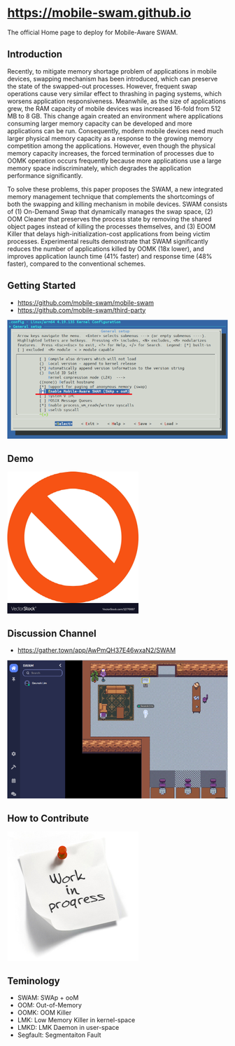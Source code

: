 # https://mobile-swam.github.io
The official Home page to deploy for Mobile-Aware SWAM.

## Introduction
Recently, to mitigate memory shortage problem of applications in mobile devices, swapping mechanism has been introduced, which can preserve the state of the swapped-out processes. However, frequent swap operations cause very similar effect to thrashing in paging systems, which worsens application responsiveness. Meanwhile, as the size of applications grew, the RAM capacity of mobile devices was increased 16-fold from 512 MB to 8 GB. This change again created an environment where applications consuming larger memory capacity can be developed and more applications can be run. Consequently, modern mobile devices need much larger physical memory capacity as a response to the growing memory competition among the applications. However, even though the physical memory capacity increases, the forced termination of processes due to OOMK operation occurs frequently because more applications use a large memory space indiscriminately, which degrades the application performance significantly.

To solve these problems, this paper proposes the SWAM, a new integrated memory management technique that complements the shortcomings of both the swapping and killing mechanism in mobile devices. SWAM consists of (1) On-Demand Swap that dynamically manages the swap space, (2) OOM Cleaner that preserves the process state by removing the shared object pages instead of killing the processes themselves, and (3) EOOM Killer that delays high-initialization-cost applications from being victim processes. Experimental results demonstrate that SWAM significantly reduces the number of applications killed by OOMK (18x lower), and improves application launch time (41% faster) and response time (48% faster), compared to the conventional schemes.


## Getting Started

* https://github.com/mobile-swam/mobile-swam
* https://github.com/mobile-swam/third-party

![SWAM, make menuconfig](/img/make-menuconfig-swam.png)


## Demo
![Coming soon](img/notavailable.png)


## Discussion Channel
* https://gather.town/app/AwPmQH37E46wxaN2/SWAM

![Coming soon](img/gather-town-swam.png)


## How to Contribute
![Coming soon](img/wip.png)


## Teminology
* SWAM: SWAp + ooM
* OOM: Out-of-Memory
* OOMK: OOM Killer
* LMK: Low Memory Killer in kernel-space
* LMKD: LMK Daemon in user-space
* Segfault: Segmentaiton Fault
